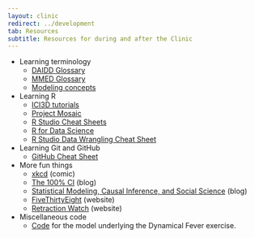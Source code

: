 ```yaml
---
layout: clinic
redirect: ../development
tab: Resources
subtitle: Resources for during and after the Clinic
---
```


- Learning terminology
    - [DAIDD Glossary](https://github.com/ICI3D/MMEDparticipants/raw/master/Resources/DAIDD2016_Glossary.pdf)
    - [MMED Glossary](http://lalashan.mcmaster.ca/theobio/mmed/index.php/Category:Definitions)
    - [Modeling concepts](./modellingConcepts)
- Learning R
    - [ICI3D tutorials](http://www.ici3d.org/MMED2017/tutorials/)
    - [Project Mosaic](http://mosaic-web.org/r-packages/)
    - [R Studio Cheat Sheets](http://www.rstudio.com/resources/cheatsheets)
    - [R for Data Science](http://r4ds.had.co.nz/)
    - [R Studio Data Wrangling Cheat Sheet](https://www.rstudio.com/wp-content/uploads/2015/02/data-wrangling-cheatsheet.pdf)
- Learning Git and GitHub
    - [GitHub Cheat Sheet](https://services.github.com/on-demand/downloads/github-git-cheat-sheet.pdf)
- More fun things
    - [xkcd](https://www.xkcd.com/) (comic)
    - [The 100% CI](http://www.the100.ci/) (blog)
    - [Statistical Modeling, Causal Inference, and Social Science](http://andrewgelman.com/) (blog)
    - [FiveThirtyEight](https://fivethirtyeight.com/) (website)
    - [Retraction Watch](http://retractionwatch.com/) (website)
- Miscellaneous code
    - [Code](../tutorials/dynamicalFever) for the model underlying the Dynamical Fever exercise.
